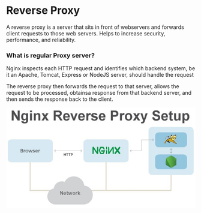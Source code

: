 # Reverse Proxy

A reverse proxy is a server that sits in front of webservers and forwards client requests to those web servers. Helps to increase security, performance, and reliability.

### What is regular Proxy server?


Nginx inspects each HTTP request and identifies which backend system, be it an Apache, Tomcat, Express or NodeJS server, should handle the request

The reverse proxy then forwards the request to that server, allows the request to be processed, obtainsa  response from that backend server, and then sends the response back to the client.

![img.png](images/nginx_reverse_proxy_setup.png)

